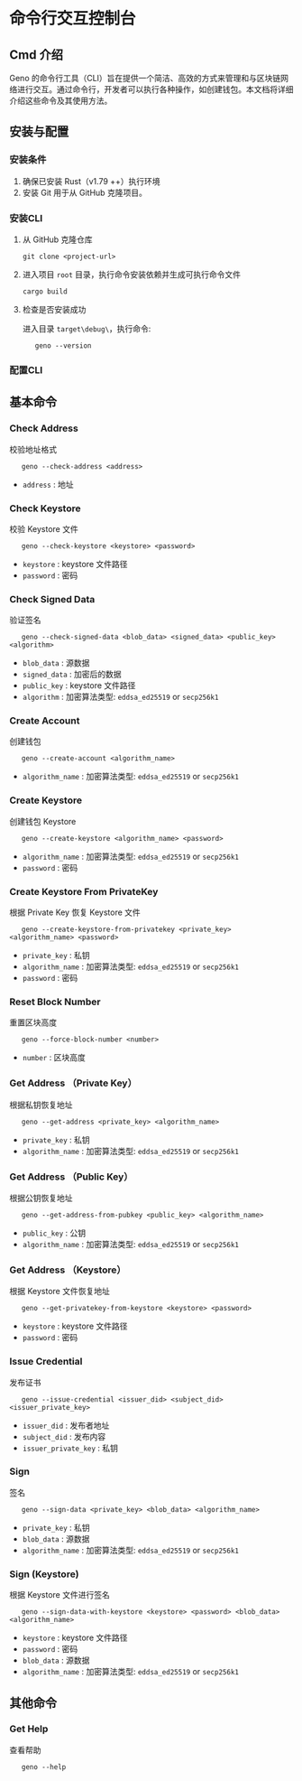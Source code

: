 # 命令行交互控制台

## Cmd 介绍

Geno 的命令行工具（CLI）旨在提供一个简洁、高效的方式来管理和与区块链网络进行交互。通过命令行，开发者可以执行各种操作，如创建钱包。本文档将详细介绍这些命令及其使用方法。

## 安装与配置

### 安装条件

1. 确保已安装 Rust（v1.79 ++）执行环境
2. 安装 Git 用于从 GitHub 克隆项目。

### 安装CLI

1. 从 GitHub 克隆仓库
   
   ```shell
   git clone <project-url>
   ```
2. 进入项目 `root` 目录，执行命令安装依赖并生成可执行命令文件

   ```shell
   cargo build
   ```

3. 检查是否安装成功
   
   进入目录 `target\debug\`，执行命令:
   
   ```shell
      geno --version
   ```

### 配置CLI


## 基本命令

### Check Address

   校验地址格式

   ```shell
      geno --check-address <address>
   ```

   + `address` : 地址
  
### Check Keystore

   校验 Keystore 文件

   ```shell
      geno --check-keystore <keystore> <password>
   ```

   + `keystore` : keystore 文件路径
   + `password` : 密码

### Check Signed Data

   验证签名

   ```shell
      geno --check-signed-data <blob_data> <signed_data> <public_key> <algorithm>
   ```

   + `blob_data` : 源数据
   + `signed_data` : 加密后的数据
   + `public_key` : keystore 文件路径
   + `algorithm` : 加密算法类型: `eddsa_ed25519` or `secp256k1`

### Create Account

   创建钱包

   ```shell
      geno --create-account <algorithm_name>
   ```

   + `algorithm_name` : 加密算法类型: `eddsa_ed25519` or `secp256k1`

### Create Keystore

   创建钱包 Keystore

   ```shell
      geno --create-keystore <algorithm_name> <password> 
   ```

   + `algorithm_name` : 加密算法类型: `eddsa_ed25519` or `secp256k1`
   + `password` : 密码

### Create Keystore From PrivateKey

   根据 Private Key 恢复 Keystore 文件

   ```shell
      geno --create-keystore-from-privatekey <private_key> <algorithm_name> <password>
   ```

   + `private_key` : 私钥
   + `algorithm_name` : 加密算法类型: `eddsa_ed25519` or `secp256k1`
   + `password` : 密码

### Reset Block Number

   重置区块高度

   ```shell
      geno --force-block-number <number> 
   ```

   + `number` : 区块高度

### Get Address （Private Key）

   根据私钥恢复地址

   ```shell
      geno --get-address <private_key> <algorithm_name> 
   ```

   + `private_key` : 私钥
   + `algorithm_name` : 加密算法类型: `eddsa_ed25519` or `secp256k1`

### Get Address （Public Key）

   根据公钥恢复地址

   ```shell
      geno --get-address-from-pubkey <public_key> <algorithm_name>
   ```

   + `public_key` : 公钥
   + `algorithm_name` : 加密算法类型: `eddsa_ed25519` or `secp256k1`

### Get Address （Keystore）

   根据 Keystore 文件恢复地址

   ```shell
      geno --get-privatekey-from-keystore <keystore> <password>
   ```

   + `keystore` : keystore 文件路径
   + `password` : 密码

### Issue Credential

   发布证书

   ```shell
      geno --issue-credential <issuer_did> <subject_did> <issuer_private_key>
   ```

   + `issuer_did` : 发布者地址
   + `subject_did` : 发布内容
   + `issuer_private_key` : 私钥

### Sign

   签名

   ```shell
      geno --sign-data <private_key> <blob_data> <algorithm_name>
   ```

   + `private_key` : 私钥
   + `blob_data` : 源数据
   + `algorithm_name` : 加密算法类型: `eddsa_ed25519` or `secp256k1`

### Sign (Keystore)

   根据 Keystore 文件进行签名

   ```shell
      geno --sign-data-with-keystore <keystore> <password> <blob_data> <algorithm_name>
   ```

   + `keystore` : keystore 文件路径
   + `password` : 密码
   + `blob_data` : 源数据
   + `algorithm_name` : 加密算法类型: `eddsa_ed25519` or `secp256k1`

## 其他命令

### Get Help

查看帮助

   ```shell
      geno --help
   ```